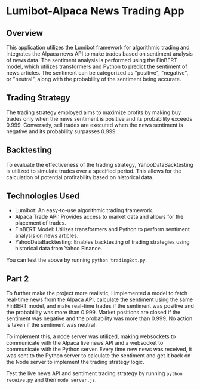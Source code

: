 # Lumibot-Alpaca News Trading App

## Overview
This application utilizes the Lumibot framework for algorithmic trading and integrates the Alpaca news API to make trades based on sentiment analysis of news data. The sentiment analysis is performed using the FinBERT model, which utilizes transformers and Python to predict the sentiment of news articles. The sentiment can be categorized as "positive", "negative", or "neutral", along with the probability of the sentiment being accurate.

## Trading Strategy
The trading strategy employed aims to maximize profits by making buy trades only when the news sentiment is positive and its probability exceeds 0.999. Conversely, sell trades are executed when the news sentiment is negative and its probability surpasses 0.999.

## Backtesting
To evaluate the effectiveness of the trading strategy, YahooDataBacktesting is utilized to simulate trades over a specified period. This allows for the calculation of potential profitability based on historical data.

## Technologies Used
- Lumibot: An easy-to-use algorithmic trading framework.
- Alpaca Trade API: Provides access to market data and allows for the placement of trades.
- FinBERT Model: Utilizes transformers and Python to perform sentiment analysis on news articles.
- YahooDataBacktesting: Enables backtesting of trading strategies using historical data from Yahoo Finance.

You can test the above by running `python tradingBot.py`.

## Part 2
To further make the project more realistic, I implemented a model to fetch real-time news from the Alpaca API, calculate the sentiment using the same FinBERT model, and make real-time trades if the sentiment was positive and the probability was more than 0.999. Market positions are closed if the sentiment was negative and the probability was more than 0.999. No action is taken if the sentiment was neutral.

To implement this, a node server was utilized, making websockets to communicate with the Alpaca live news API and a websocket to communicate with the Python server. Every time new news was received, it was sent to the Python server to calculate the sentiment and get it back on the Node server to implement the trading strategy logic.

Test the live news API and sentiment trading strategy by running `python receive.py` and then `node server.js`.

